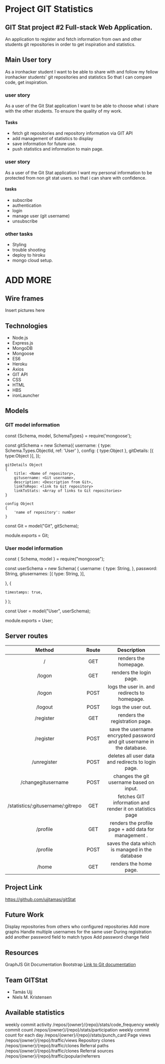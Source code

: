 # Project GIT Statistics

## GIT Stat project #2 Full-stack Web Application. 

An application to register and fetch information from own and other students git repositories in order to get inspiration and statistics.

## Main User tory

As a ironhacker student 
I want to be able to share with and follow my fellow ironhacker students' git repositories and statistics
So that I can compare code, get inspiration.

### user story

As a user of the Git Stat application
I want to be able to choose what i share with the other students.
To ensure the quality of my work.

#### Tasks
- fetch git repositories and repository information via GIT API
- add management of statistics to display
- save information for future use.
- push statistics and information to main page.

### user story
As a user of the Git Stat application
I want my personal information to be protected from non git stat users.
so that i can share with confidence.

#### tasks
- subscribe
- authentication
- login
- manage user (git username)
- unsubscribe

### other tasks
- Styling
- trouble shooting
- deploy to hiroku
- mongo cloud setup.
# ADD MORE


## Wire frames
Insert pictures here

## Technologies
-	Node.js
-	Express.js
-	MongoDB
-	Mongoose
-	ES6
-	Heroku
-	Axios
-	GIT API
-	CSS
-	HTML
-	HBS
-	ironLauncher


## Models

### GIT model information
const {Schema, model, SchemaTypes} = require('mongoose');

const gitSchema = new Schema({
    username: {
        type: Schema.Types.ObjectId,
        ref: 'User'
    },
    config: {
        type:Object
    },
    gitDetails: [{
        type:Object
    }],
});
    
    gitDetails Object
    {
        title: <Name of repository>,
        gitusername: <Git username>,
        description: <Description from Git>,
        linkToRepo: <link to Git repository>
        linkToStats: <Array of links to Git repositories>
    }

    config Object
    {
        'name of repository': number
    }

const Git = model("Git", gitSchema);

module.exports = Git;

### User model information
const { Schema, model } = require("mongoose");


const userSchema = new Schema(
  {
    username: {
      type: String,
    },
    password: String,
    gitusernames: [{
    type: String,
  }],
  
  },
  {
  
    timestamps: true,
  }
);

const User = model("User", userSchema);

module.exports = User;

## Server routes

| Method | Route | Description |
|:-------------:|:---------------:|:-----------:|
| / | GET | renders the homepage. |
| /logon | GET | renders the login page. |
| /logon | POST | logs the user in. and redirects to homepage. |
| /logout | POST | logs the user out. |
| /register | GET | renders the registration page. |
| /register | POST | save the username encrypted password and git username in the database. |
| /unregister | POST | deletes all user data and redirects to login page. |
| /changegitusername | POST | changes the git username based on input. |
| /statistics/:gitusername/:gitrepo | GET | fetches GIT information and render it on statistics page |
| /profile | GET | renders the profile page + add data for management . |
| /profile | POST | saves the data which is managed in the database |
| /home | GET | renders the home page. |

## Project Link
https://github.com/ujjtamas/gitStat

## Future Work
Display repositories from others who configured repositories
Add more graphs
Handle multiple usernames for the same user
During registration add another password field to match typos
Add password change field

## Resources
GraphJS
Git Documentation
Bootstrap
[Link to Git documentation](https://docs.github.com/en/rest/reference/metrics#get-the-weekly-commit-count)

## Team GITStat
 - Tamás Ujj
 - Niels M. Kristensen

## Available statistics
weekly commit activity
    /repos/{owner}/{repo}/stats/code_frequency
weekly commit count
    /repos/{owner}/{repo}/stats/participation
weekly commit count for each day
    /repos/{owner}/{repo}/stats/punch_card
Page views
    /repos/{owner}/{repo}/traffic/views
Repository clones
    /repos/{owner}/{repo}/traffic/clones
Referral paths
    /repos/{owner}/{repo}/traffic/clones
Referral sources
    /repos/{owner}/{repo}/traffic/popular/referrers